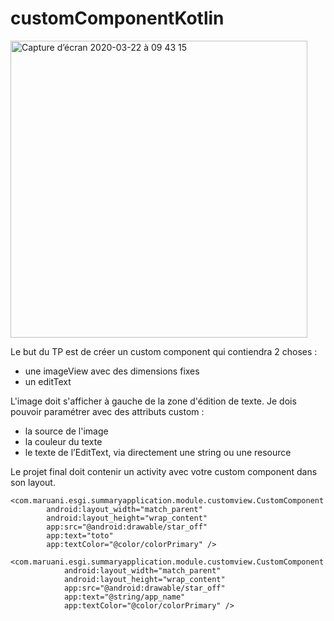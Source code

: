 # customComponentKotlin

<img width="475" alt="Capture d’écran 2020-03-22 à 09 43 15" src="https://user-images.githubusercontent.com/36171154/77245801-ab302080-6c21-11ea-8303-c9d8f6515936.png">

Le but du TP est de créer un custom component qui contiendra 2 choses :
* une imageView avec des dimensions fixes
* un editText

L'image doit s'afficher à gauche de la zone d'édition de texte.
Je dois pouvoir paramétrer avec des attributs custom :
* la source de l'image
* la couleur du texte
* le texte de l’EditText, via directement une string ou une resource 

Le projet final doit contenir un activity avec votre custom component dans son layout.

```android
<com.maruani.esgi.summaryapplication.module.customview.CustomComponent
        android:layout_width="match_parent"
        android:layout_height="wrap_content"
        app:src="@android:drawable/star_off"
        app:text="toto"
        app:textColor="@color/colorPrimary" />

<com.maruani.esgi.summaryapplication.module.customview.CustomComponent
            android:layout_width="match_parent"
            android:layout_height="wrap_content"
            app:src="@android:drawable/star_off"
            app:text="@string/app_name"
            app:textColor="@color/colorPrimary" />
 ```
 
